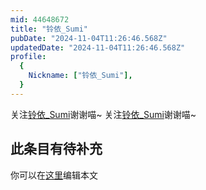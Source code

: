 ```yaml
---
mid: 44648672
title: "铃依_Sumi"
pubDate: "2024-11-04T11:26:46.568Z"
updatedDate: "2024-11-04T11:26:46.568Z"
profile:
  {
    Nickname: ["铃依_Sumi"],
  }
---
```


关注[铃依_Sumi](https://space.bilibili.com/44648672)谢谢喵~ 关注[铃依_Sumi](https://space.bilibili.com/44648672)谢谢喵~

## 此条目有待补充
你可以在[这里](https://github.com/Yuhanawa/VTuber.ICU/edit/master/src/content/v/铃依_Sumi/index.md)编辑本文
